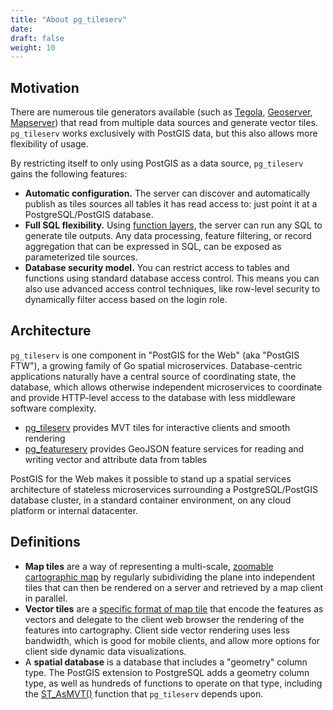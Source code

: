 ```yaml
---
title: "About pg_tileserv"
date:
draft: false
weight: 10
---
```


## Motivation

There are numerous tile generators available (such as [Tegola](https://tegola.io/), [Geoserver](https://geoserver.org), [Mapserver](https://mapserver.org)) that read from multiple data sources and generate vector tiles. `pg_tileserv` works exclusively with PostGIS data, but this also allows more flexibility of usage.

By restricting itself to only using PostGIS as a data source, `pg_tileserv` gains the following features:

* **Automatic configuration.** The server can discover and automatically publish as tiles sources all tables it has read access to: just point it at a PostgreSQL/PostGIS database.
* **Full SQL flexibility.** Using [function layers](../usage/function-layers/), the server can run any SQL to generate tile outputs. Any data processing, feature filtering, or record aggregation that can be expressed in SQL, can be exposed as parameterized tile sources.
* **Database security model.** You can restrict access to tables and functions using standard database access control. This means you can also use advanced access control techniques, like row-level security to dynamically filter access based on the login role.

## Architecture

`pg_tileserv` is one component in "PostGIS for the Web" (aka "PostGIS FTW"), a growing family of Go spatial microservices. Database-centric applications naturally have a central source of coordinating state, the database, which allows otherwise independent microservices to coordinate and provide HTTP-level access to the database with less middleware software complexity.

* [pg_tileserv](.) provides MVT tiles for interactive clients and smooth rendering
* [pg_featureserv](https:access.crunchydata.com/documentation/pg_featureserv/latest/) provides GeoJSON feature services for reading and writing vector and attribute data from tables

PostGIS for the Web makes it possible to stand up a spatial services architecture of stateless microservices surrounding a PostgreSQL/PostGIS database cluster, in a standard container environment, on any cloud platform or internal datacenter.

## Definitions

* **Map tiles** are a way of representing a multi-scale, [zoomable cartographic map](https://en.wikipedia.org/wiki/Tiled_web_map) by regularly subidividing the plane into independent tiles that can then be rendered on a server and retrieved by a map client in parallel.
* **Vector tiles** are a [specific format of map tile](https://docs.mapbox.com/vector-tiles/specification/) that encode the features as vectors and delegate to the client web browser the rendering of the features into cartography. Client side vector rendering uses less bandwidth, which is good for mobile clients, and allow more options for client side dynamic data visualizations.
* A **spatial database** is a database that includes a "geometry" column type. The PostGIS extension to PostgreSQL adds a geometry column type, as well as hundreds of functions to operate on that type, including the [ST_AsMVT()](https://postgis.net/docs/ST_AsMVT.html) function that `pg_tileserv` depends upon.

